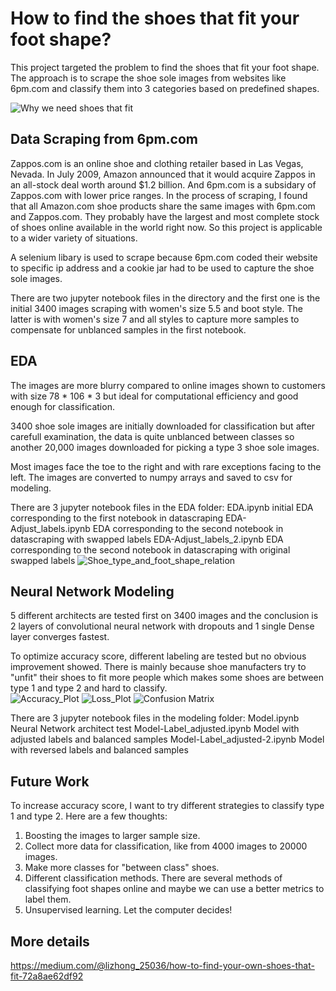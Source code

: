 # How to find the shoes that fit your foot shape?

This project targeted the problem to find the shoes that fit your foot shape. The approach is to scrape the shoe sole images from websites like 6pm.com and classify them into 3 categories based on predefined shapes.

![Why we need shoes that fit](https://github.com/cresole/Shoe_classification/blob/master/05_Assets/Why_do_we_need_shoes_that_fit.png)

## Data Scraping from 6pm.com
Zappos.com is an online shoe and clothing retailer based in Las Vegas, Nevada. In July 2009, Amazon announced that it would acquire Zappos in an all-stock deal worth around $1.2 billion. And 6pm.com is a subsidary of Zappos.com with lower price ranges. In the process of scraping, I found that all Amazon.com shoe products share the same images with 6pm.com and Zappos.com. They probably have the largest and most complete stock of shoes online available in the world right now. So this project is applicable to a wider variety of situations. 

A selenium libary is used to scrape because 6pm.com coded their website to specific ip address and a cookie jar had to be used to capture the shoe sole images. 

There are two jupyter notebook files in the directory and the first one is the initial 3400 images scraping with women's size 5.5 and boot style. The latter is with women's size 7 and all styles to capture more samples to compensate for unblanced samples in the first notebook.


## EDA
The images are more blurry compared to online images shown to customers with size 78 * 106 * 3 but ideal for computational efficiency and good enough for classification.

3400 shoe sole images are initially downloaded for classification but after carefull examination, the data 
is quite unblanced between classes so another 20,000 images downloaded for picking a type 3 shoe sole images. 

Most images face the toe to the right and with rare exceptions facing to the left. The images are converted to numpy arrays and saved to csv for modeling. 

There are 3 jupyter notebook files in the EDA folder:
                EDA.ipynb             initial EDA corresponding to the first notebook in datascraping
  EDA-Adjust_labels.ipynb	          EDA corresponding to the second notebook in datascraping with swapped labels
EDA-Adjust_labels_2.ipynb	          EDA corresponding to the second notebook in datascraping with original swapped labels
![Shoe_type_and_foot_shape_relation](https://github.com/cresole/Shoe_classification/blob/master/05_Assets/Shoe_type_and_foot_shape_relation.png)


## Neural Network Modeling
5 different architects are tested first on 3400 images and the conclusion is 2 layers of convolutional neural network with dropouts and 1 single Dense layer converges fastest. 

To optimize accuracy score, different labeling are tested but no obvious improvement showed. There is mainly because shoe manufacters try to "unfit" their shoes to fit more people which makes some shoes are between type 1 and type 2 and hard to classify.  
![Accuracy_Plot](https://github.com/cresole/Shoe_classification/blob/master/05_Assets/Accuracy_Model_3_adjust.png)
![Loss_Plot](https://github.com/cresole/Shoe_classification/blob/master/05_Assets/Loss_Model_3_adjust.png)
![Confusion Matrix](https://github.com/cresole/Shoe_classification/blob/master/05_Assets/CM_Model_3_adjust.png)

There are 3 jupyter notebook files in the modeling folder:
Model.ipynb       Neural Network architect test
Model-Label_adjusted.ipynb      Model with adjusted labels and balanced samples
Model-Label_adjusted-2.ipynb    Model with reversed labels and balanced samples


## Future Work
To increase accuracy score, I want to try different strategies to classify type 1 and type 2. Here are a few thoughts:
1. Boosting the images to larger sample size.
2. Collect more data for classification, like from 4000 images to 20000 images.
3. Make more classes for "between class" shoes.
4. Different classification methods. There are several methods of classifying foot shapes online and maybe we can use a better metrics to label them.
5. Unsupervised learning. Let the computer decides!

## More details
https://medium.com/@lizhong_25036/how-to-find-your-own-shoes-that-fit-72a8ae62df92


